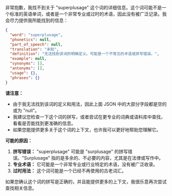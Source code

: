 非常抱歉，我找不到关于 "superplusage" 这个词的详细信息。这个词可能不是一个标准的英语单词，或者是一个非常专业或过时的术语，因此没有被广泛记录。我会尽力提供我所能找到的信息：

```json
{
  "word": "superplusage",
  "phonetics": null,
  "part_of_speech": null,
  "translation": "未知",
  "definition": "无法找到该词的明确定义。可能是一个不常见的术语或拼写错误。",
  "example": null,
  "synonyms": [],
  "antonyms": [],
  "usage": {},
  "phrases": {}
}
```

**请注意：**

*   由于我无法找到该词的定义和用法，因此上面 JSON 中的大部分字段都是空的或为 "null"。
*   我建议您检查一下这个词的拼写，或者尝试在更专业的词典或语料库中查找，看看是否能找到更准确的信息。
*   如果您能提供更多关于这个词的上下文，也许我可以更好地帮助您理解它。

**可能的原因：**

1.  **拼写错误：** "superplusage" 可能是 "surplusage" 的拼写错误。"Surplusage" 指的是多余的、不必要的内容，尤其是在法律或写作中。
2.  **专业术语：** 它可能是一个非常专业或行业特定的术语，没有被广泛收录。
3.  **过时用法：** 这个词可能是一个已经不再使用的古老词汇。

如果您确认这个词的拼写是正确的，并且能提供更多的上下文，我很乐意再次尝试查找相关信息。 